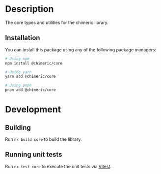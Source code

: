 # Description

The core types and utilities for the chimeric library.

## Installation

You can install this package using any of the following package managers:

```bash
# Using npm
npm install @chimeric/core

# Using yarn
yarn add @chimeric/core

# Using pnpm
pnpm add @chimeric/core
```

# Development

## Building

Run `nx build core` to build the library.

## Running unit tests

Run `nx test core` to execute the unit tests via [Vitest](https://vitest.dev/).
